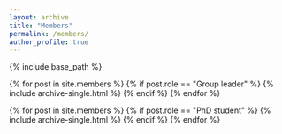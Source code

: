 ```yaml
---
layout: archive
title: "Members"
permalink: /members/
author_profile: true
---
```


{% include base_path %}

{% for post in site.members %}
  {% if post.role == "Group leader" %}
    {% include archive-single.html %}
  {% endif %}
{% endfor %} 

{% for post in site.members %}
  {% if post.role == "PhD student" %}
    {% include archive-single.html %}
  {% endif %}
{% endfor %} 